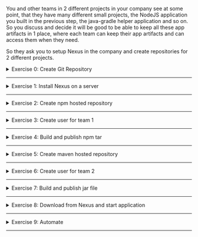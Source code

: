 You and other teams in 2 different projects in your company see at some point, that they have many different small projects, the NodeJS application you built in the previous step, the java-gradle helper application and so on. So you discuss and decide it will be good to be able to keep all these app artifacts in 1 place, where each team can keep their app artifacts and can access them when they need.

So they ask you to setup Nexus in the company and create repositories for 2 different projects.

<details>
<summary>Exercise 0: Create Git Repository</summary>
<br />

**Tasks:**

Create a git repository for the module exercises on GitHub.

**Steps to solve the tasks:**

```sh
# create a local repository and commit its content
mkdir devops-bootcamp-06-artifact-repository
cd devops-bootcamp-06-artifact-repository
touch README.md
touch Notes.md
touch Exercises.md
git init 
git add .
git commit -m "Initial commit"

# create git repository on GitHub and push your newly created local repository to it
git remote add origin git@github.com:fsiegrist/devops-bootcamp-06-artifact-repository.git
# rename master branch to main if necessary (default on GitHub)
git branch -M main
# push your newly created local repository to it
git push -u origin main
```

</details>

******

<details>
<summary>Exercise 1: Install Nexus on a server</summary>
<br />

**Tasks:**

If you already followed the demo in the Nexus module for installing Nexus, then you can use that one. If not, you can watch the module demo video to install Nexus. 

**Steps to solve the tasks:**

Login to your account on [DigitalOcean](https://cloud.digitalocean.com/login) and create a new Droplet having at least 4GB RAM (better 8GB). Create a firewall rule opening the ports 22 for SSH.

SSH into the server:
- copy the Droplet's IP address
- execute `ssh root@<droplet-ip-address>`

Install Java Version 8 (needed for Nexus):
- `apt update`
- `apt install openjdk-8-jre-headless`

Download and unpack the latest Nexus version into the /opt folder:
- `cd /opt`
- `wget https://download.sonatype.com/nexus/3/latest-unix.tar.gz`
- `tar -zxvf latest-unix.tar.gz` => two folders nexus-3.46.0-01 and sonatype-work

Create a nexus user to be used to run the nexus application:
- `adduser nexus`

Change the privileges for the unpacked folders (nexus user needs to access both):
- `chown -R nexus:nexus nexus-3.46.0-01`
- `chown -R nexus:nexus sonatype-work`

Configure Nexus to run with the nexus user we just created:
- Add `run_as_user="nexus"` to the file `nexus-3.46.0-01/bin/nexus.rc` using vim

Switch to the nexus user and start Nexus:
- `su - nexus`
- `/opt/nexus-3.46.0-01/bin/nexus start`

Check the port on which Nexus is running:
- `ps aux | nexus` shows the PID
- `netstat -tlnp` shows that the process with the nexus PID is listening on port 8081

So go to the DigitalOcean admin webpage and add a firewall rule opening the port 8081 for all IP addresses.

Open Nexus in your browser via `http://<droplet-ip-address>:8081`.

</details>

******

<details>
<summary>Exercise 2: Create npm hosted repository</summary>
<br />

**Tasks:**

For a Node application you:
- create a new npm hosted repository with a new blob store

**Steps to solve the tasks:**

Open Nexus in your browser via `http://<droplet-ip-address>:8081` and login as admin user.

Create a new blob store:
- Go to Settings > Repository > Blob Stores
- Press the blue 'Create Blob Store' button
- Choose type 'File'; enter a name for the new blob store (e.g. devops-bootcamp); press the 'Save' button

Create a new npm hosted repository:
- Go to Settings > Repository > Repositories and press the 'Create repository' button
- Select the type/recipe 'npm (hosted)'
- Enter a name for the new repository (e.g. npm)
- Select the blob store created before ('devops-bootcamp')
- Leave all other form fields unchanged and press the blue 'Create repository' button

</details>

******

<details>
<summary>Exercise 3: Create user for team 1</summary>
<br />

**Tasks:**

- You create Nexus user for the project 1 team to have access to this npm repository

**Steps to solve the tasks:**

Open Nexus in your browser via `http://<droplet-ip-address>:8081` and login as admin user.

Create a new user:
- Go to Settings > Security > Users
- Press the 'Create local user' button
- Enter an ID (e.g. project-1); fill in all other mandatory form fields; select the status 'Active'; assign the role 'nx-anonymous'
- Press the blue 'Create local user' button

Create a new role:
- Go to Settings > Security > Roles and press the 'Create Role' button
- Choose the type 'Nexus role'; enter an id (e.g. nx-npm) and a name;
- Select the privilege 'nx-repository-view-npm-*-*'
- Press the 'Save' button

Assign the new role to the new user:
- Go back to Settings > Security > Users and select the new project-1 user
- Move the new role 'nx-npm' to the granted roles and remove the previously assigned role 'nx-anonymous'
- Press the 'Save' button

</details>

******

<details>
<summary>Exercise 4: Build and publish npm tar</summary>
<br />

**Tasks:**

You want to test that the project 1 user has correct access configured. So you:
- build and publish a nodejs tar package to the npm repo

Use: Node application from Cloud & IaaS Basics exercises

Hint:

```sh
# for publishing project tar file 
npm publish --registry={npm-repo-url-in-nexus} {package-name}
```

**Steps to solve the tasks:**

Open Nexus in your browser via `http://<droplet-ip-address>:8081` and login as admin user.

To enable the npm publish feature, an additional realm has to be added. Go to Settings > Security > Realms, add the 'npm Bearer Token Realm' and save the changes.

Switch to your local machine and create a file ~/.npmrc with the following content:
```sh
registry=http://<droplet-ip-address>:8081/repository/npm/
auth-type=legacy
```

Open a terminal and execute the following commands:

```sh
# switch to the directory of the node app in module 5
cd [/path/to/devops/bootcamp/module-5/git/repo]/app

# create the tar file to be pushed to the Nexus npm repository
npm install
npm pack

# login to your Nexus npm repository (registry)
npm login # enter username (project-1) and password (xxxxx) of the new user

# publish the tar file to the Nexus repository
npm publish bootcamp-node-project-1.0.0.tgz

# logout
npm logout
```

</details>

******

<details>
<summary>Exercise 5: Create maven hosted repository</summary>
<br />

**Tasks:**

For a Java application you:
- create a new maven hosted repository

**Steps to solve the tasks:**

Open Nexus in your browser via `http://<droplet-ip-address>:8081` and login as admin user.

Create a new maven hosted repository:
- Go to Settings > Repository > Repositories and press the 'Create repository' button
- Select the type/recipe 'maven2 (hosted)'
- Enter a name for the new repository (e.g. maven-repo)
- Select version policy 'Snapshot'
- Select the blob store created in exercise 2 ('devops-bootcamp')
- Leave all other form fields unchanged and press the blue 'Create repository' button

</details>

******

<details>
<summary>Exercise 6: Create user for team 2</summary>
<br />

**Tasks:**

- You create a Nexus user for project 2 team to have access to this maven repository.

**Steps to solve the tasks:**

Open Nexus in your browser via `http://<droplet-ip-address>:8081` and login as admin user.

Create a new user:
- Go to Settings > Security > Users
- Press the 'Create local user' button
- Enter an ID (e.g. project-2); fill in all other mandatory form fields; select the status 'Active'; assign the role 'nx-anonymous'
- Press the blue 'Create local user' button

Create a new role:
- Go to Settings > Security > Roles and press the 'Create Role' button
- Choose the type 'Nexus role'; enter an id (e.g. nx-maven-repo) and a name;
- Select the privilege 'nx-repository-view-maven2-*-*'
- Press the 'Save' button

Assign the new role to the new user:
- Go back to Settings > Security > Users and select the new project-2 user
- Move the new role 'nx-maven-repo' to the granted roles and remove the previously assigned role 'nx-anonymous'
- Press the 'Save' button

</details>

******

<details>
<summary>Exercise 7: Build and publish jar file</summary>
<br />

**Tasks:**

You want to test that the project 2 user has the correct access configured and also upload the first version. So:
- build and publish the jar file to the new repository using the team 2 user.

_Use: Java-Gradle application from Build Tools exercises_

**Steps to solve the tasks:**

Open a terminal on your local machine and execute the following commands:

```sh
# switch to the directory of the java gradle app in module 4
cd [/path/to/devops/bootcamp/module-4/git/repo]/app

# open the file build.gradle and adjust it as described below
vim build.gradle
# 1. add `id 'maven-publish'` to the plugins block
# 2. append the following publishing block at the end of the file:
    publishing {
        publications {
            mavenJava(MavenPublication) {
                artifact("build/libs/bootcamp-java-project-$version" + ".jar") {
                    extension 'jar'
                }
            }
        }
        repositories {
            maven {
                name 'nexus'
                url = 'http://139.59.136.189:8081/repository/maven-repo/'
                allowInsecureProtocol = true
                credentials {
                    username project.repoUser
                    password project.repoPassword
                }
            }
        }
    }

# create a file ./gradle.properties and add the credentials for the project-2 user:
touch ./gradle.properties
echo 'repoUser=project-2' > gradle.properties
echo 'repoPassword=xxxx' >> gradle.properties

# change the gradle version to 7.6 (otherwise the maven-publish plugin does not work together with java version 17 installed on the local machine)
vim gradle/wrapper/gradle-wrapper.properties # replace gradle-7.0-bin.zip with gradle-7.6-bin.zip

# build the jar file to be pushed to the Nexus maven repository
./gradlew build

# publish the jar file in the build/libs directory to the Nexus maven repository
./gradlew publish
```

</details>

******

<details>
<summary>Exercise 8: Download from Nexus and start application</summary>
<br />

**Tasks:**

- Create new user for droplet server that has access to both repositories
- On a digital ocean droplet, using Nexus Rest API, fetch the download URL info for the latest NodeJS app artifact
- Execute a command to fetch the latest artifact itself with the download URL
- Untar it and run on the server!

Hint:

```sh
# fetch download URL with curl
curl -u {user}:{password} -X GET 'http://{nexus-ip}:8081/service/rest/v1/components?repository={node-repo}&sort=version'
```

**Steps to solve the tasks:**

Open Nexus in your browser via `http://<droplet-ip-address>:8081` and login as admin user.

Create a new user:
- Go to Settings > Security > Users
- Press the 'Create local user' button
- Enter an ID (e.g. all-repo-reader); fill in all other mandatory form fields; select the status 'Active'; assign the roles 'nx-maven-repo' and 'nx-npm'
- Press the blue 'Create local user' button

SSH into the droplet server created for module 5:\
`ssh root@<module-5-droplet-ip-address>`

Execute the following command (replace the placeholders in `<...>` with their respective values):\
`curl -u all-repo-reader:<all-repo-reader-password> -X GET 'http://<nexus-droplet-ip-address>:8081/service/rest/v1/components?repository=npm&sort=version'`

The output contains components with their assets. Copy the "downloadUrl" value of the required asset.

Execute one of the following commands (replace the placeholders in `<...>` with their respective values):\
`curl -u all-repo-reader:<all-repo-reader-password> -X GET '<download-url>' --output bootcamp-node-project-1.0.0.tgz`

or 

`wget --user=all-repo-reader --password=<all-repo-reader-password> <download-url>`

Unpack the downloaded tar file (z=unzip and x=untar):\
`tar zxvf bootcamp-node-project-1.0.0.tgz`

Unpacking the tar file leaves a folder called `package`. Execute the following commands to start the app:
```sh
cd package
# install dependencies
npm install
# run the application in detached mode
node server.js &
# the server now listens on port 3000 (ps aux | grep node; netstat -tlnp)
```

No you can open your browser and visit `http://<module-5-droplet-ip-address>:3000` to see the application in action.

</details>

******

<details>
<summary>Exercise 9: Automate</summary>
<br />

**Tasks:**

You decide to automate the fetching from Nexus and starting the application. So you:
- Write a script that fetches the latest version from npm repository. Untar it and run on the server!
- Execute the script on the droplet

Hint:

```sh
# save the artifact details in a json file
curl -u {user}:{password} -X GET 'http://{nexus-ip}:8081/service/rest/v1/components?repository={node-repo}&sort=version' | jq "." > artifact.json

# grab the download url from the saved artifact details using 'jq' json processor tool
artifactDownloadUrl=$(jq '.items[].assets[].downloadUrl' artifact.json --raw-output)

# fetch the artifact with the extracted download url using 'wget' tool
wget --http-user={user} --http-password={password} $artifactDownloadUrl
```

**Steps to solve the tasks:**

SSH into the droplet server created for module 5:\
`ssh root@<module-5-droplet-ip-address>`

Create a file called `download-and-start-nodejs-app.sh` with the following content (replace the variable values at the beginning with the values of your setup):

```sh
#!/bin/bash

# set variables
repo_user_name=all-repo-reader
repo_user_password=xxxx
nexus_droplet_ip_address=139.59.136.189
npm_repo_name=npm

# save the artifact details in a json file
curl -u ${repo_user_name}:${repo_user_password} -X GET "http://${nexus_droplet_ip_address}:8081/service/rest/v1/components?repository=${npm_repo_name}&sort=version" | jq . > components.json

# grab the download url from the saved component details using 'jq' json processor tool
# .items[-1] selects the last item
downloadUrl=$(jq .items[-1].assets[0].downloadUrl components.json --raw-output)

# fetch the artifact with the extracted download url using 'wget' tool
wget --http-user=${repo_user_name} --http-password=${repo_user_password} ${downloadUrl}

# unpack the downloaded tar file (z=unzip and x=untar)
tar zxvf bootcamp-node-project-1.0.0.tgz

# switch to package directory
cd package

# install dependencies
npm install

# run the application in detached mode
node server.js &
```

Execute `chmod u+x download-and-start-nodejs-app.sh` and run the script.

</details>

******
